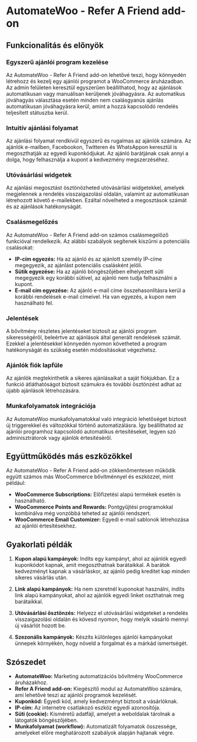 # AutomateWoo - Refer A Friend add-on

## Funkcionalitás és előnyök

### Egyszerű ajánlói program kezelése

Az AutomateWoo - Refer A Friend add-on lehetővé teszi, hogy könnyedén létrehozz és kezelj egy ajánlói programot a WooCommerce áruházadban. Az admin felületen keresztül egyszerűen beállíthatod, hogy az ajánlások automatikusan vagy manuálisan kerüljenek jóváhagyásra. Az automatikus jóváhagyás választása esetén minden nem csalásgyanús ajánlás automatikusan jóváhagyásra kerül, amint a hozzá kapcsolódó rendelés teljesített státuszba kerül.

### Intuitív ajánlási folyamat

Az ajánlási folyamat rendkívül egyszerű és rugalmas az ajánlók számára. Az ajánlók e-mailben, Facebookon, Twitteren és WhatsAppon keresztül is megoszthatják az egyedi kuponkódjukat. Az ajánló barátjának csak annyi a dolga, hogy felhasználja a kupont a kedvezmény megszerzéséhez.

### Utóvásárlási widgetek

Az ajánlási megosztást ösztönözheted utóvásárlási widgetekkel, amelyek megjelennek a rendelés visszaigazolási oldalán, valamint az automatikusan létrehozott követő e-mailekben. Ezáltal növelheted a megosztások számát és az ajánlások hatékonyságát.

### Csalásmegelőzés

Az AutomateWoo - Refer A Friend add-on számos csalásmegelőző funkcióval rendelkezik. Az alábbi szabályok segítenek kiszűrni a potenciális csalásokat:
- **IP-cím egyezés:** Ha az ajánló és az ajánlott személy IP-címe megegyezik, az ajánlást potenciális csalásként jelöli.
- **Sütik egyezése:** Ha az ajánló böngészőjében elhelyezett süti megegyezik egy korábbi sütivel, az ajánló nem tudja felhasználni a kupont.
- **E-mail cím egyezése:** Az ajánló e-mail címe összehasonlításra kerül a korábbi rendelések e-mail címeivel. Ha van egyezés, a kupon nem használható fel.

### Jelentések

A bővítmény részletes jelentéseket biztosít az ajánlói program sikerességéről, beleértve az ajánlások által generált rendelések számát. Ezekkel a jelentésekkel könnyedén nyomon követheted a program hatékonyságát és szükség esetén módosításokat végezhetsz.

### Ajánlók fiók lapfüle

Az ajánlók megtekinthetik a sikeres ajánlásaikat a saját fiókjukban. Ez a funkció átláthatóságot biztosít számukra és további ösztönzést adhat az újabb ajánlások létrehozására.

### Munkafolyamatok integrációja

Az AutomateWoo munkafolyamatokkal való integráció lehetőséget biztosít új triggerekkel és változókkal történő automatizálásra. Így beállíthatod az ajánlói programhoz kapcsolódó automatikus értesítéseket, legyen szó adminisztrátorok vagy ajánlók értesítéséről.

## Együttműködés más eszközökkel

Az AutomateWoo - Refer A Friend add-on zökkenőmentesen működik együtt számos más WooCommerce bővítménnyel és eszközzel, mint például:
- **WooCommerce Subscriptions:** Előfizetési alapú termékek esetén is használható.
- **WooCommerce Points and Rewards:** Pontgyűjtési programokkal kombinálva még vonzóbbá teheted az ajánlói rendszert.
- **WooCommerce Email Customizer:** Egyedi e-mail sablonok létrehozása az ajánlói értesítésekhez.

## Gyakorlati példák

1. **Kupon alapú kampányok:** Indíts egy kampányt, ahol az ajánlók egyedi kuponkódot kapnak, amit megoszthatnak barátaikkal. A barátok kedvezményt kapnak a vásárláskor, az ajánló pedig kreditet kap minden sikeres vásárlás után.
  
2. **Link alapú kampányok:** Ha nem szeretnél kuponokat használni, indíts link alapú kampányokat, ahol az ajánlók egyedi linket oszthatnak meg barátaikkal.

3. **Utóvásárlási ösztönzés:** Helyezz el utóvásárlási widgeteket a rendelés visszaigazolási oldalán és kövesd nyomon, hogy melyik vásárló mennyi új vásárlót hozott be.

4. **Szezonális kampányok:** Készíts különleges ajánlói kampányokat ünnepek környékén, hogy növeld a forgalmat és a márkád ismertségét.

## Szószedet
- **AutomateWoo:** Marketing automatizációs bővítmény WooCommerce áruházakhoz.
- **Refer A Friend add-on:** Kiegészítő modul az AutomateWoo számára, ami lehetővé teszi az ajánlói programok kezelését.
- **Kuponkód:** Egyedi kód, amely kedvezményt biztosít a vásárlóknak.
- **IP-cím:** Az internetre csatlakozó eszköz egyedi azonosítója.
- **Süti (cookie):** Kisméretű adatfájl, amelyet a weboldalak tárolnak a látogatók böngészőjében.
- **Munkafolyamat (workflow):** Automatizált folyamatok összessége, amelyeket előre meghatározott szabályok alapján hajtanak végre.